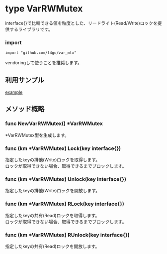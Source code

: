 type VarRWMutex
===

interface{}で比較できる値を粒度とした、リードライト(Read/Write)ロックを提供するライブラリです。

### import
```
import "github.com/l4go/var_mtx"
```
vendoringして使うことを推奨します。

## 利用サンプル

[example](../examples/ex_var_mtx2/ex_var_mtx2.go)

## メソッド概略

### func NewVarRWMutex() \*VarRWMutex

\*VarRWMutex型を生成します。

### func (km \*VarRWMutex) Lock(key interface{})

指定したkeyの排他(Write)ロックを取得します。  
ロックが取得できない場合、取得できるまでブロックします。

### func (km \*VarRWMutex) Unlock(key interface{})

指定したkeyの排他(Write)ロックを開放します。

### func (km \*VarRWMutex) RLock(key interface{})

指定したkeyの共有(Read)ロックを取得します。  
ロックが取得できない場合、取得できるまでブロックします。

### func (km \*VarRWMutex) RUnlock(key interface{})

指定したkeyの共有(Read)ロックを開放します。

